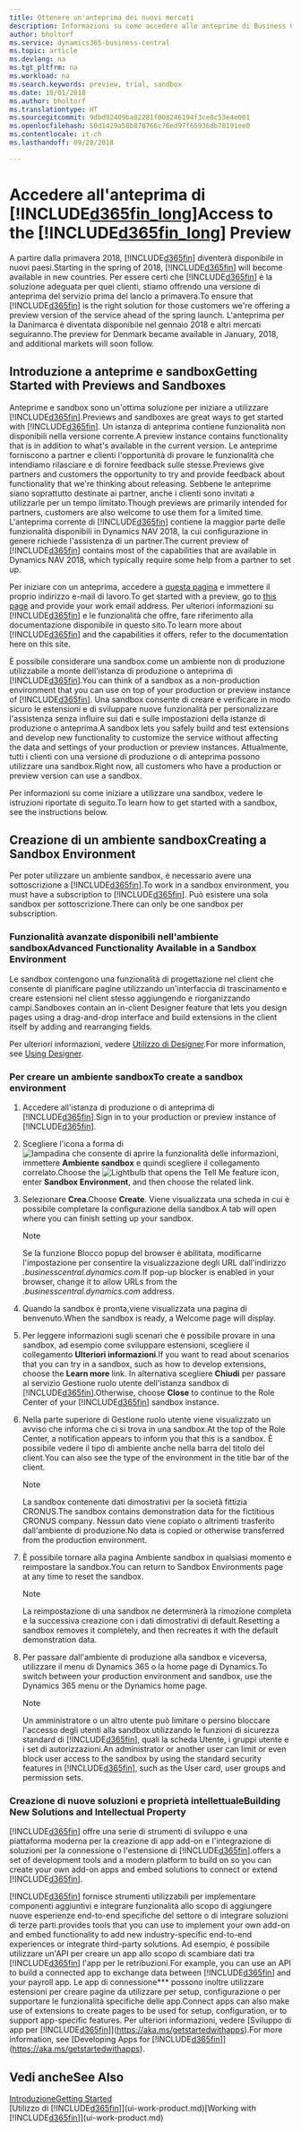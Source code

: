 ```yaml
---
title: Ottenere un'anteprima dei nuovi mercati
description: Informazioni su come accedere alle anteprime di Business Central.
author: bholtorf
ms.service: dynamics365-business-central
ms.topic: article
ms.devlang: na
ms.tgt_pltfrm: na
ms.workload: na
ms.search.keywords: preview, trial, sandbox
ms.date: 10/01/2018
ms.author: bholtorf
ms.translationtype: HT
ms.sourcegitcommit: 9dbd92409ba02281f008246194f3ce0c53e4e001
ms.openlocfilehash: 50d1429a58b878766c76ed97f65936db78191ee0
ms.contentlocale: it-ch
ms.lasthandoff: 09/28/2018

---
```

# <a name="access-to-the-included365finlongincludesd365finlongmdmd-preview"></a><span data-ttu-id="20baa-103">Accedere all'anteprima di [!INCLUDE[d365fin_long](includes/d365fin_long_md.md)]</span><span class="sxs-lookup"><span data-stu-id="20baa-103">Access to the [!INCLUDE[d365fin_long](includes/d365fin_long_md.md)] Preview</span></span>
<span data-ttu-id="20baa-104">A partire dalla primavera 2018, [!INCLUDE[d365fin](includes/d365fin_md.md)] diventerà disponibile in nuovi paesi.</span><span class="sxs-lookup"><span data-stu-id="20baa-104">Starting in the spring of 2018, [!INCLUDE[d365fin](includes/d365fin_md.md)] will become available in new countries.</span></span> <span data-ttu-id="20baa-105">Per essere certi che [!INCLUDE[d365fin](includes/d365fin_md.md)] è la soluzione adeguata per quei clienti, stiamo offrendo una versione di anteprima del servizio prima del lancio a primavera.</span><span class="sxs-lookup"><span data-stu-id="20baa-105">To ensure that [!INCLUDE[d365fin](includes/d365fin_md.md)] is the right solution for those customers we're offering a preview version of the service ahead of the spring launch.</span></span> <span data-ttu-id="20baa-106">L'anteprima per la Danimarca è diventata disponibile nel gennaio 2018 e altri mercati seguiranno.</span><span class="sxs-lookup"><span data-stu-id="20baa-106">The preview for Denmark became available in January, 2018, and additional markets will soon follow.</span></span>  

## <a name="getting-started-with-previews-and-sandboxes"></a><span data-ttu-id="20baa-107">Introduzione a anteprime e sandbox</span><span class="sxs-lookup"><span data-stu-id="20baa-107">Getting Started with Previews and Sandboxes</span></span>
<span data-ttu-id="20baa-108">Anteprime e sandbox sono un'ottima soluzione per iniziare a utilizzare [!INCLUDE[d365fin](includes/d365fin_md.md)].</span><span class="sxs-lookup"><span data-stu-id="20baa-108">Previews and sandboxes are great ways to get started with [!INCLUDE[d365fin](includes/d365fin_md.md)].</span></span> <span data-ttu-id="20baa-109">Un istanza di anteprima contiene funzionalità non disponibili nella versione corrente.</span><span class="sxs-lookup"><span data-stu-id="20baa-109">A preview instance contains functionality that is in addition to what's available in the current version.</span></span> <span data-ttu-id="20baa-110">Le anteprime forniscono a partner e clienti l'opportunità di provare le funzionalità che intendiamo rilasciare e di fornire feedback sulle stesse.</span><span class="sxs-lookup"><span data-stu-id="20baa-110">Previews give partners and customers the opportunity to try and provide feedback about functionality that we're thinking about releasing.</span></span> <span data-ttu-id="20baa-111">Sebbene le anteprime siano soprattutto destinate ai partner, anche i clienti sono invitati a utilizzarle per un tempo limitato.</span><span class="sxs-lookup"><span data-stu-id="20baa-111">Though previews are primarily intended for partners, customers are also welcome to use them for a limited time.</span></span> <span data-ttu-id="20baa-112">L'anteprima corrente di [!INCLUDE[d365fin](includes/d365fin_md.md)] contiene la maggior parte delle funzionalità disponibili in Dynamics NAV 2018, la cui configurazione in genere richiede l'assistenza di un partner.</span><span class="sxs-lookup"><span data-stu-id="20baa-112">The current preview of [!INCLUDE[d365fin](includes/d365fin_md.md)] contains most of the capabilities that are available in Dynamics NAV 2018, which typically require some help from a partner to set up.</span></span>

<span data-ttu-id="20baa-113">Per iniziare con un anteprima, accedere a [questa pagina](https://go.microsoft.com/fwlink/?linkid=866045) e immettere il proprio indirizzo e-mail di lavoro.</span><span class="sxs-lookup"><span data-stu-id="20baa-113">To get started with a preview, go to [this page](https://go.microsoft.com/fwlink/?linkid=866045) and provide your work email address.</span></span> <span data-ttu-id="20baa-114">Per ulteriori informazioni su [!INCLUDE[d365fin](includes/d365fin_md.md)] e le funzionalità che offre, fare riferimento alla documentazione disponibile in questo sito.</span><span class="sxs-lookup"><span data-stu-id="20baa-114">To learn more about [!INCLUDE[d365fin](includes/d365fin_md.md)] and the capabilities it offers, refer to the documentation here on this site.</span></span>

<span data-ttu-id="20baa-115">È possibile considerare una sandbox come un ambiente non di produzione utilizzabile a monte dell'istanza di produzione o anteprima di [!INCLUDE[d365fin](includes/d365fin_md.md)].</span><span class="sxs-lookup"><span data-stu-id="20baa-115">You can think of a sandbox as a non-production environment that you can use on top of your production or preview instance of [!INCLUDE[d365fin](includes/d365fin_md.md)].</span></span> <span data-ttu-id="20baa-116">Una sandbox consente di creare e verificare in modo sicuro le estensioni e di sviluppare nuove funzionalità per personalizzare l'assistenza senza influire sui dati e sulle impostazioni della istanze di produzione o anteprima.</span><span class="sxs-lookup"><span data-stu-id="20baa-116">A sandbox lets you safely build and test extensions and develop new functionality to customize the service without affecting the data and settings of your production or preview instances.</span></span> <span data-ttu-id="20baa-117">Attualmente, tutti i clienti con una versione di produzione o di anteprima possono utilizzare una sandbox.</span><span class="sxs-lookup"><span data-stu-id="20baa-117">Right now, all customers who have a production or preview version can use a sandbox.</span></span>

<span data-ttu-id="20baa-118">Per informazioni su come iniziare a utilizzare una sandbox, vedere le istruzioni riportate di seguito.</span><span class="sxs-lookup"><span data-stu-id="20baa-118">To learn how to get started with a sandbox, see the instructions below.</span></span>

## <a name="creating-a-sandbox-environment"></a><span data-ttu-id="20baa-119">Creazione di un ambiente sandbox</span><span class="sxs-lookup"><span data-stu-id="20baa-119">Creating a Sandbox Environment</span></span>
<span data-ttu-id="20baa-120">Per poter utilizzare un ambiente sandbox, è necessario avere una sottoscrizione a [!INCLUDE[d365fin](includes/d365fin_md.md)].</span><span class="sxs-lookup"><span data-stu-id="20baa-120">To work in a sandbox environment, you must have a subscription to [!INCLUDE[d365fin](includes/d365fin_md.md)].</span></span> <span data-ttu-id="20baa-121">Può esistere una sola sandbox per sottoscrizione.</span><span class="sxs-lookup"><span data-stu-id="20baa-121">There can only be one sandbox per subscription.</span></span>

### <a name="advanced-functionality-available-in-a-sandbox-environment"></a><span data-ttu-id="20baa-122">Funzionalità avanzate disponibili nell'ambiente sandbox</span><span class="sxs-lookup"><span data-stu-id="20baa-122">Advanced Functionality Available in a Sandbox Environment</span></span>
<span data-ttu-id="20baa-123">Le sandbox contengono una funzionalità di progettazione nel client che consente di pianificare pagine utilizzando un'interfaccia di trascinamento e creare estensioni nel client stesso aggiungendo e riorganizzando campi.</span><span class="sxs-lookup"><span data-stu-id="20baa-123">Sandboxes contain an in-client Designer feature that lets you design pages using a drag-and-drop interface and build extensions in the client itself by adding and rearranging fields.</span></span>

<span data-ttu-id="20baa-124">Per ulteriori informazioni, vedere [Utilizzo di Designer](https://docs.microsoft.com/en-us/dynamics-nav/developer/devenv-inclient-designer).</span><span class="sxs-lookup"><span data-stu-id="20baa-124">For more information, see [Using Designer](https://docs.microsoft.com/en-us/dynamics-nav/developer/devenv-inclient-designer).</span></span>

### <a name="to-create-a-sandbox-environment"></a><span data-ttu-id="20baa-125">Per creare un ambiente sandbox</span><span class="sxs-lookup"><span data-stu-id="20baa-125">To create a sandbox environment</span></span>
1.  <span data-ttu-id="20baa-126">Accedere all'istanza di produzione o di anteprima di [!INCLUDE[d365fin](includes/d365fin_md.md)].</span><span class="sxs-lookup"><span data-stu-id="20baa-126">Sign in to your production or preview instance of [!INCLUDE[d365fin](includes/d365fin_md.md)].</span></span>  
2.  <span data-ttu-id="20baa-127">Scegliere l'icona a forma di ![lampadina che consente di aprire la funzionalità delle informazioni](media/ui-search/search_small.png "Informazioni sull'operazione che si desidera eseguire"), immettere **Ambiente sandbox** e quindi scegliere il collegamento correlato.</span><span class="sxs-lookup"><span data-stu-id="20baa-127">Choose the ![Lightbulb that opens the Tell Me feature](media/ui-search/search_small.png "Tell me what you want to do") icon, enter **Sandbox Environment**, and then choose the related link.</span></span>
3.  <span data-ttu-id="20baa-128">Selezionare **Crea**.</span><span class="sxs-lookup"><span data-stu-id="20baa-128">Choose **Create**.</span></span> <span data-ttu-id="20baa-129">Viene visualizzata una scheda in cui è possibile completare la configurazione della sandbox.</span><span class="sxs-lookup"><span data-stu-id="20baa-129">A tab will open where you can finish setting up your sandbox.</span></span>

    > [!Note]
    > <span data-ttu-id="20baa-130">Se la funzione Blocco popup del browser è abilitata, modificarne l'impostazione per consentire la visualizzazione degli URL dall'indirizzo *.businesscentral.dynamics.com*.</span><span class="sxs-lookup"><span data-stu-id="20baa-130">If pop-up blocker is enabled in your browser, change it to allow URLs from the *.businesscentral.dynamics.com* address.</span></span>  

4.  <span data-ttu-id="20baa-131">Quando la sandbox è pronta,viene visualizzata una pagina di benvenuto.</span><span class="sxs-lookup"><span data-stu-id="20baa-131">When the sandbox is ready, a Welcome page will display.</span></span>  
5.  <span data-ttu-id="20baa-132">Per leggere informazioni sugli scenari che è possibile provare in una sandbox, ad esempio come sviluppare estensioni, scegliere il collegamento **Ulteriori informazioni**.</span><span class="sxs-lookup"><span data-stu-id="20baa-132">If you want to read about scenarios that you can try in a sandbox, such as how to develop extensions, choose the **Learn more** link.</span></span> <span data-ttu-id="20baa-133">In alternativa scegliere **Chiudi** per passare al servizio Gestione ruolo utente dell'istanza sandbox di [!INCLUDE[d365fin](includes/d365fin_md.md)].</span><span class="sxs-lookup"><span data-stu-id="20baa-133">Otherwise, choose **Close** to continue to the Role Center of your [!INCLUDE[d365fin](includes/d365fin_md.md)] sandbox instance.</span></span>  
6.  <span data-ttu-id="20baa-134">Nella parte superiore di Gestione ruolo utente viene visualizzato un avviso che informa che ci si trova in una sandbox.</span><span class="sxs-lookup"><span data-stu-id="20baa-134">At the top of the Role Center, a notification appears to inform you that this is a sandbox.</span></span> <span data-ttu-id="20baa-135">È possibile vedere il tipo di ambiente anche nella barra del titolo del client.</span><span class="sxs-lookup"><span data-stu-id="20baa-135">You can also see the type of the environment in the title bar of the client.</span></span>

    > [!Note]
    > <span data-ttu-id="20baa-136">La sandbox contenente dati dimostrativi per la società fittizia CRONUS.</span><span class="sxs-lookup"><span data-stu-id="20baa-136">The sandbox contains demonstration data for the fictitious CRONUS company.</span></span> <span data-ttu-id="20baa-137">Nessun dato viene copiato o altrimenti trasferito dall'ambiente di produzione.</span><span class="sxs-lookup"><span data-stu-id="20baa-137">No data is copied or otherwise transferred from the production environment.</span></span>  

7.  <span data-ttu-id="20baa-138">È possibile tornare alla pagina Ambiente sandbox in qualsiasi momento e reimpostare la sandbox.</span><span class="sxs-lookup"><span data-stu-id="20baa-138">You can return to Sandbox Environments page at any time to reset the sandbox.</span></span>

    > [!Note]
    > <span data-ttu-id="20baa-139">La reimpostazione di una sandbox ne determinerà la rimozione completa e la successiva creazione con i dati dimostrativi di default.</span><span class="sxs-lookup"><span data-stu-id="20baa-139">Resetting a sandbox removes it completely, and then recreates it with the default demonstration data.</span></span>  

8.  <span data-ttu-id="20baa-140">Per passare dall'ambiente di produzione alla sandbox e viceversa, utilizzare il menu di Dynamics 365 o la home page di Dynamics.</span><span class="sxs-lookup"><span data-stu-id="20baa-140">To switch between your production environment and sandbox, use the Dynamics 365 menu or the Dynamics home page.</span></span>

    > [!Note]
    > <span data-ttu-id="20baa-141">Un amministratore o un altro utente può limitare o persino bloccare l'accesso degli utenti alla sandbox utilizzando le funzioni di sicurezza standard di [!INCLUDE[d365fin](includes/d365fin_md.md)], quali la scheda Utente, i gruppi utente e i set di autorizzazioni.</span><span class="sxs-lookup"><span data-stu-id="20baa-141">An administrator or another user can limit or even block user access to the sandbox by using the standard security features in [!INCLUDE[d365fin](includes/d365fin_md.md)], such as the User card, user groups and permission sets.</span></span>  

### <a name="building-new-solutions-and-intellectual-property"></a><span data-ttu-id="20baa-142">Creazione di nuove soluzioni e proprietà intellettuale</span><span class="sxs-lookup"><span data-stu-id="20baa-142">Building New Solutions and Intellectual Property</span></span>
[!INCLUDE[d365fin](includes/d365fin_md.md)] <span data-ttu-id="20baa-143">offre una serie di strumenti di sviluppo e una piattaforma moderna per la creazione di app add-on e l'integrazione di soluzioni per la connessione o l'estensione di [!INCLUDE[d365fin](includes/d365fin_md.md)].</span><span class="sxs-lookup"><span data-stu-id="20baa-143">offers a set of development tools and a modern platform to build on so you can create your own add-on apps and embed solutions to connect or extend [!INCLUDE[d365fin](includes/d365fin_md.md)].</span></span>

[!INCLUDE[d365fin](includes/d365fin_md.md)] <span data-ttu-id="20baa-144">fornisce strumenti utilizzabili per implementare componenti aggiuntivi e integrare funzionalità allo scopo di aggiungere nuove esperienze end-to-end specifiche del settore o di integrare soluzioni di terze parti.</span><span class="sxs-lookup"><span data-stu-id="20baa-144">provides tools that you can use to implement your own add-on and embed functionality to add new industry-specific end-to-end experiences or integrate third-party solutions.</span></span> <span data-ttu-id="20baa-145">Ad esempio, è possibile utilizzare un'API per creare un app allo scopo di scambiare dati tra [!INCLUDE[d365fin](includes/d365fin_md.md)] l'app per le retribuzioni.</span><span class="sxs-lookup"><span data-stu-id="20baa-145">For example, you can use an API to build a connected app to exchange data between [!INCLUDE[d365fin](includes/d365fin_md.md)] and your payroll app.</span></span> <span data-ttu-id="20baa-146">Le app di connessione\*\*\* possono inoltre utilizzare estensioni per creare pagine da utilizzare per setup, configurazione o per supportare le funzionalità specifiche delle app.</span><span class="sxs-lookup"><span data-stu-id="20baa-146">Connect apps can also make use of extensions to create pages to be used for setup, configuration, or to support app-specific features.</span></span> <span data-ttu-id="20baa-147">Per ulteriori informazioni, vedere [Sviluppo di app per [!INCLUDE[d365fin](includes/d365fin_md.md)]](https://aka.ms/getstartedwithapps).</span><span class="sxs-lookup"><span data-stu-id="20baa-147">For more information, see [Developing Apps for [!INCLUDE[d365fin](includes/d365fin_md.md)]](https://aka.ms/getstartedwithapps).</span></span>

## <a name="see-also"></a><span data-ttu-id="20baa-148">Vedi anche</span><span class="sxs-lookup"><span data-stu-id="20baa-148">See Also</span></span>
[<span data-ttu-id="20baa-149">Introduzione</span><span class="sxs-lookup"><span data-stu-id="20baa-149">Getting Started</span></span>](product-get-started.md)  
<span data-ttu-id="20baa-150">[Utilizzo di [!INCLUDE[d365fin](includes/d365fin_md.md)]](ui-work-product.md)</span><span class="sxs-lookup"><span data-stu-id="20baa-150">[Working with [!INCLUDE[d365fin](includes/d365fin_md.md)]](ui-work-product.md)</span></span>  

